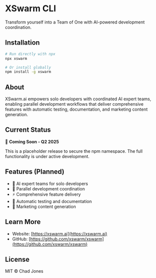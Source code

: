 # XSwarm CLI

Transform yourself into a Team of One with AI-powered development coordination.

## Installation

```bash
# Run directly with npx
npx xswarm

# Or install globally
npm install -g xswarm
```

## About

XSwarm.ai empowers solo developers with coordinated AI expert teams, enabling parallel development workflows that deliver comprehensive features with automatic testing, documentation, and marketing content generation.

## Current Status

🚧 **Coming Soon - Q2 2025**

This is a placeholder release to secure the npm namespace. The full functionality is under active development.

## Features (Planned)

- 🤖 AI expert teams for solo developers
- 🚀 Parallel development coordination  
- ⚡ Comprehensive feature delivery
- 📝 Automatic testing and documentation
- 📣 Marketing content generation

## Learn More

- Website: [https://xswarm.ai](https://xswarm.ai)
- GitHub: [https://github.com/xswarm/xswarm](https://github.com/xswarm/xswarm)

## License

MIT © Chad Jones